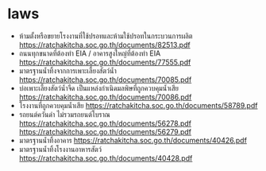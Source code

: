 # laws
- ห้ามตั้งหรือขยายโรงงานที่ใช้ปรอทและห้ามใช้ปรอทในกระบวนการผลิต https://ratchakitcha.soc.go.th/documents/82513.pdf
- ถนนทุกขนาดที่ต้องทำ EIA / อาคารสูงใหญ่ที่ต้องทำ EIA https://ratchakitcha.soc.go.th/documents/77555.pdf
- มาตรฐานน้ำทิ้งจากการเพาะเลี้ยงสัตว์น้ำ https://ratchakitcha.soc.go.th/documents/70085.pdf
- บ่อเพาะเลี้ยงสัตว์น้ำจืด เป็นแหล่งกำเนิดมลพิษที่ถูกควบคุมน้ำเสีย https://ratchakitcha.soc.go.th/documents/70086.pdf
- โรงงานที่ถูกควบคุมน้ำเสีย https://ratchakitcha.soc.go.th/documents/58789.pdf
- รถยนต์ควันดำ ไม่รวมรถยนต์โบราณ https://ratchakitcha.soc.go.th/documents/56278.pdf https://ratchakitcha.soc.go.th/documents/56279.pdf
- มาตรฐานน้ำทิ้งอาคาร https://ratchakitcha.soc.go.th/documents/40426.pdf
- มาตรฐานน้ำทิ้งโรงงานอาหารสัตว์ https://ratchakitcha.soc.go.th/documents/40428.pdf
